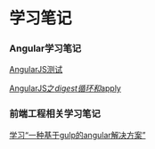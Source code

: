 # 学习笔记

### Angular学习笔记

[AngularJS测试](201608/02.md)

[AngularJS之$digest循环和$apply](201608/04.md)

### 前端工程相关学习笔记

[学习“一种基于gulp的angular解决方案”](201608/03.md)
